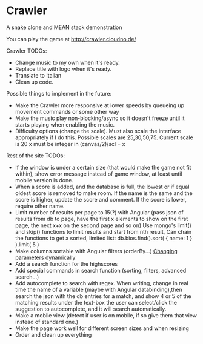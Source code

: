 # Crawler
A snake clone and MEAN stack demonstration

You can play the game at http://crawler.cloudno.de/


Crawler TODOs:
- Change music to my own when it's ready.
- Replace title with logo when it's ready.
- Translate to Italian
- Clean up code.

Possible things to implement in the future:
- Make the Crawler more responsive at lower speeds by queueing up movement commands or some other way
- Make the music play non-blocking/async so it doesn't freeze until it starts playing when enabling the music.
- Difficulty options (change the scale). 
	Must also scale the interface appropriately if I do this.
	Possible scales are 25,30,50,75. Current scale is 20 x must be integer in (canvas/2)/scl = x

Rest of the site TODOs:

- If the window is under a certain size (that would make the game not fit within), show error message instead of game window, at least until mobile version is done.
- When a score is added, and the database is full, the lowest or if equal oldest score is removed to make room.
	If the name is the same and the score is higher, update the score and comment. If the score is lower, require other name.
- Limit number of results per page to 15(?) with Angular 
	(pass json of results from db to page, have the first x elements to show 
	on the first page, the next x+x on the second page and so on)
	Use mongo's limit() and skip() functions to limit results and start from nth result,
	Can chain the functions to get a sorted, limited list: db.bios.find().sort( { name: 1 } ).limit( 5 )
- Make columns sortable with Angular filters (orderBy...) [Changing parameters dynamically](https://docs.angularjs.org/api/ng/filter/orderBy)
- Add a search function for the highscores
- Add special commands in search function (sorting, filters, advanced search...)
- Add autocomplete to search with regex. When writing, change in real time the name of a variable 
	(maybe with Angular databinding),then search the json with the db entries for a match, 
	and show 4 or 5 of the matching results under the text-box
	the user can select/click the suggestion to autocomplete, and it will search automatically.
- Make a mobile view (detect if user is on mobile, if so give them that view instead of standard one.)
- Make the page work well for different screen sizes and when resizing
- Order and clean up everything